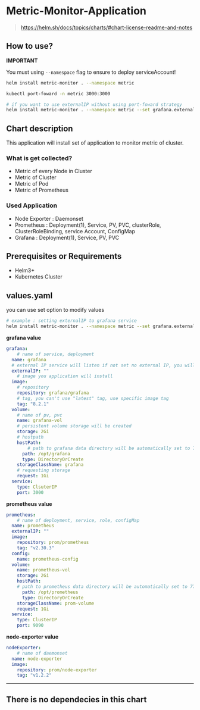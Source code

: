 # Metric-Monitor-Application

> https://helm.sh/docs/topics/charts/#chart-license-readme-and-notes

## How to use?

**IMPORTANT**

You must using `--namespace` flag to ensure to deploy serviceAccount!

```bash
helm install metric-monitor . --namespace metric

kubectl port-foward -n metric 3000:3000 
```

```bash
# if you want to use externalIP without using port-foward strategy
helm install metric-monitor . --namespace metric --set grafana.externalIP="192.168.1.11" prometheus.externalIP="192.168.1.11"
```



## Chart description

This application will install set of application to monitor metric of cluster.

### What is get collected?

- Metric of every Node in Cluster
- Metric of Cluster
- Metric of Pod
- Metric of Prometheus

### Used Application

- Node Exporter : Daemonset
- Prometheus : Deployment(1), Service, PV, PVC, clusterRole, ClusterRoleBinding, service Account, ConfigMap
- Grafana : Deployment(1), Service, PV, PVC

## Prerequisites or Requirements

- Helm3+
- Kubernetes Cluster

## values.yaml

you can use set option to modify values

```bash	
# example : setting externalIP to grafana service
helm install metric-monitor . --namespace metric --set grafana.externalIP="192.168.1.11" prometheus.externalIP="192.168.1.11"
```

**grafana value**

```yaml
grafana:
	# name of service, deployment
  name: grafana
  # external IP service will listen if not set no external IP, you will have to use port-foward option
  externalIP: ""
	# image you application will install
  image:
  	# repository
    repository: grafana/grafana
    # tag, you can't use "latest" tag, use specific image tag
    tag: "8.2.1"
  volume:
  	# name of pv, pvc
    name: grafana-vol
    # persistent volume storage will be created
    storage: 2Gi
    # hostpath
    hostPath:
    	# path to grafana data directory will be automatically set to 777 mod
      path: /opt/grafana
      type: DirectoryOrCreate
    storageClassName: grafana
    # requesting storage
    request: 1Gi
  service:
    type: ClsuterIP
    port: 3000
```

**prometheus value**

```yaml
prometheus:
	# name of deployment, service, role, configMap
  name: prometheus
  externalIP: ""
  image:
    repository: prom/prometheus
    tag: "v2.30.3"
  config:
    name: prometheus-config
  volume:
    name: prometheus-vol
    storage: 2Gi
    hostPath:
    # path to prometheus data directory will be automatically set to 777 mod
      path: /opt/prometheus
      type: DirectoryOrCreate
    storageClassName: prom-volume
    request: 1Gi
  service:
    type: ClusterIP
    port: 9090
```

**node-exporter value**

```yaml
nodeExporter:
	# name of daemonset
  name: node-exporter
  image:
    repository: prom/node-exporter
    tag: "v1.2.2"
```

-----

## There is no dependecies in this chart

